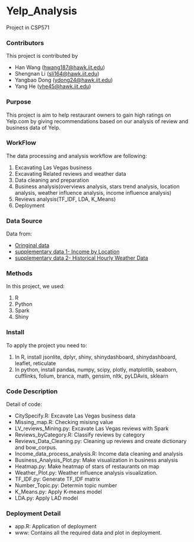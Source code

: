 # Yelp_Analysis

Project in CSP571

### Contributors
This project is contributed by 
- Han Wang     (hwang187@hawk.iit.edu)
- Shengnan Li  (sli164@hawk.iit.edu)
- Yangbao Dong (ydong24@hawk.iit.edu) 
- Yang He      (yhe45@hawk.iit.edu)

### Purpose
This project is aim to help restaurant owners to gain high ratings on Yelp.com by giving recommendations based on our analysis of review and business data of Yelp.

### WorkFlow
The data processing and analysis workflow are following:
1. Excavating Las Vegas business 
2. Excavating Related reviews and weather data
3. Data cleaning and preparation
4. Business analysis(overviews analysis, stars trend analysis, location analysis, weather influence analysis, income influence analysis)
5. Reviews analysis(TF_IDF, LDA, K_Means)
6. Deployment

### Data Source
Data from:
- [Oringinal data](https://www.yelp.com/dataset)
- [supplementary data 1- Income by Location](https://datausa.io/profile/geo/las-vegas-nv)
- [supplementary data 2- Historical Hourly Weather Data](https://www.kaggle.com/selfishgene/historical-hourly-weather-data)

### Methods
In this project, we used:
1. R 
2. Python
3. Spark
4. Shiny

### Install
To apply the project you need to:
1. In R, install jsonlite, dplyr, shiny, shinydashboard, shinydashboard, leaflet, reticulate
2. In python, install pandas, numpy, scipy, plotly, matplotlib, seaborn, cufflinks, folium, branca, math, gensim, nltk, pyLDAvis, sklearn

### Code Description
Detail of code:
- CitySpecify.R: Excavate Las Vegas business data 
- Missing_map.R: Checking misisng value
- LV_reviews_Mining.py: Excavate Las Vegas reviews with Spark
- Reviews_byCategory.R: Classify reviews by category
- Reviews_Data_Cleaning.py: Cleaning up reviews and create dictionary and bow_corpus.
- Income_data_process_analysis.R: Income data cleaning and analysis
- Business_Analysis_Plot.py: Make visualization in business analysis
- Heatmap.py: Make heatmap of stars of restaurants on map
- Weather_Plot.py: Weather influence analysis visualization.
- TF_IDF.py: Generate TF_IDF matrix
- Number_Topic.py: Determin topic number
- K_Means.py: Apply K-means model				
- LDA.py: Apply LAD model				

### Deployment Detail
- app.R: Application of deployment
- www: Contains all the required data and plot in deployment.

